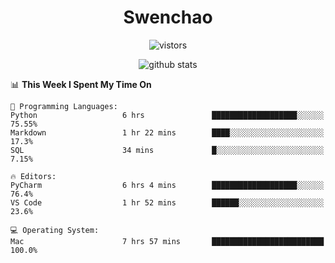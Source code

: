 <h1 align="center">Swenchao</h3>

<p align="center">
  <img src="https://visitor-badge.glitch.me/badge?page_id=Swenchao" alt="vistors" />
</p>

<p align="center">
  <img src="https://github-readme-stats.vercel.app/api?username=Swenchao&count_private=true&show_icons=true&theme=vue-dark&hide_title=true" alt="github stats" />
</p>

<!--START_SECTION:waka-->
📊 **This Week I Spent My Time On** 

```text
💬 Programming Languages: 
Python                   6 hrs               ███████████████████░░░░░░   75.55% 
Markdown                 1 hr 22 mins        ████░░░░░░░░░░░░░░░░░░░░░   17.3% 
SQL                      34 mins             █░░░░░░░░░░░░░░░░░░░░░░░░   7.15%

🔥 Editors: 
PyCharm                  6 hrs 4 mins        ███████████████████░░░░░░   76.4% 
VS Code                  1 hr 52 mins        ██████░░░░░░░░░░░░░░░░░░░   23.6%

💻 Operating System: 
Mac                      7 hrs 57 mins       █████████████████████████   100.0%

```


<!--END_SECTION:waka-->
